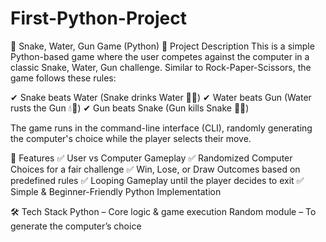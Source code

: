 # First-Python-Project
🎯 Snake, Water, Gun Game (Python)
📝 Project Description
This is a simple Python-based game where the user competes against the computer in a classic Snake, Water, Gun challenge. Similar to Rock-Paper-Scissors, the game follows these rules:

✔ Snake beats Water (Snake drinks Water 🐍💧)
✔ Water beats Gun (Water rusts the Gun 💧🔫)
✔ Gun beats Snake (Gun kills Snake 🔫🐍)

The game runs in the command-line interface (CLI), randomly generating the computer's choice while the player selects their move.

🔹 Features
✅ User vs Computer Gameplay
✅ Randomized Computer Choices for a fair challenge
✅ Win, Lose, or Draw Outcomes based on predefined rules
✅ Looping Gameplay until the player decides to exit
✅ Simple & Beginner-Friendly Python Implementation

🛠️ Tech Stack
Python – Core logic & game execution
Random module – To generate the computer’s choice

